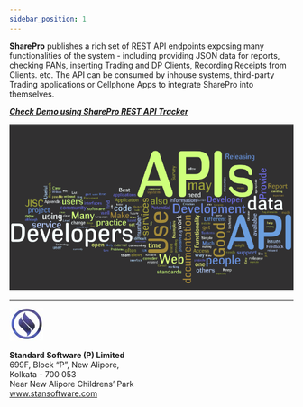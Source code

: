 ```yaml
---
sidebar_position: 1
---
```




 **SharePro** publishes a rich set of REST API endpoints exposing many functionalities of the system - including providing JSON data for reports, checking PANs, inserting Trading and DP Clients, Recording Receipts from Clients. etc. The API can be consumed by inhouse systems, third-party Trading applications or Cellphone Apps to integrate SharePro into themselves.
 

[***<u>Check Demo using SharePro REST API Tracker</u>***](http://cloud.stansoftware.com/shrdbms/dotnet/StanSoftAPI/RestAPITracker.aspx)

![Alt text](api-1.jpg)

---

![Alt text](slogo-small-1.jpg)

**Standard Software (P) Limited**<br/>699F, Block “P”, New Alipore,<br/>Kolkata - 700 053<br/>Near New Alipore Childrens’ Park<br/>www.stansoftware.com 

